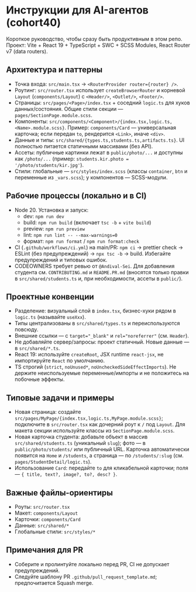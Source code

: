 # Инструкции для AI-агентов (cohort40)

Короткое руководство, чтобы сразу быть продуктивным в этом репо. Проект: Vite + React 19 + TypeScript + SWC + SCSS Modules, React Router v7 (data routers).

## Архитектура и паттерны

- Точка входа: `src/main.tsx` → `<RouterProvider router={router} />`.
- Роутинг: `src/router.tsx` использует `createBrowserRouter` и корневой `Layout` (`components/Layout`) c `<Header/>`, `<Outlet/>`, `<Footer/>`.
- Страницы: `src/pages/<Page>/index.tsx` + соседний `logic.ts` для хуков данных/состояния. Общие стили секции — `pages/SectionPage.module.scss`.
- Компоненты: `src/components/<Component>/{index.tsx,logic.ts,<Name>.module.scss}`. Пример: `components/Card` — универсальная карточка; если передан `to`, рендерится `<Link>`, иначе `<div>`.
- Данные и типы: `src/shared/{types.ts,students.ts,artifacts.ts}`. UI полностью питается статичными массивами (без API).
- Ассеты: публичные картинки лежат в `public/photo/...` и доступны как `/photo/...` (пример: `students.kir.photo = '/photo/students/kir.jpg'`).
- Стили: глобальные — `src/styles/index.scss` (классы `container`, `btn` и переменные из `_vars.scss`); у компонентов — SCSS-модули.

## Рабочие процессы (локально и в CI)

- Node 20. Установка и запуск:
  - dev: `npm run dev`
  - build: `npm run build` (включает `tsc -b` + `vite build`)
  - preview: `npm run preview`
  - lint: `npm run lint -- --max-warnings=0`
  - формат: `npm run format` / `npm run format:check`
- CI (`.github/workflows/ci.yml`) на main/PR: `npm ci` → prettier check → ESLint (без предупреждений) → `npx tsc -b` → build. Избегайте предупреждений и типовых ошибок.
- CODEOWNERS требует ревью от `@Andival-Sei`. Для добавления студента см. `CONTRIBUTING.md` и `README.PR.md` (вносятся только правки в `src/shared/students.ts` и, при необходимости, ассеты в `public/`).

## Проектные конвенции

- Разделение: визуальный слой в `index.tsx`, бизнес-хуки рядом в `logic.ts` (называйте `useXxx`).
- Типы централизованы в `src/shared/types.ts` и переиспользуются повсюду.
- Внешние ссылки — с `target="_blank"` и `rel="noreferrer"` (см. `Header`).
- Не добавляйте сервер/запросы: проект статичный. Новые данные — в `src/shared/*.ts`.
- React 19: используйте `createRoot`, JSX runtime `react-jsx`, не импортируйте `React` по умолчанию.
- TS строгий (`strict`, `noUnused*`, `noUncheckedSideEffectImports`). Не держите неиспользуемые переменные/импорты и не положитесь на побочные эффекты.

## Типовые задачи и примеры

- Новая страница: создайте `src/pages/MyPage/{index.tsx,logic.ts,MyPage.module.scss}`; подключите в `src/router.tsx` как дочерний роут к `/` под `Layout`. Для макета секции используйте классы из `SectionPage.module.scss`.
- Новая карточка студента: добавьте объект в массив `src/shared/students.ts` (уникальный `slug`); фото — в `public/photo/students/` или публичный URL. Карточка автоматически появится на `Home` и `/students`, а страница — по `/students/:slug` (см. `pages/StudentDetail/logic.ts`).
- Использование `Card`: передайте `to` для кликабельной карточки; поля — `{ title, text?, image?, to?, desc? }`.

## Важные файлы-ориентиры

- Роуты: `src/router.tsx`
- Макет: `components/Layout`
- Карточки: `components/Card`
- Данные: `src/shared/*`
- Глобальные стили: `src/styles/*`

## Примечания для PR

- Соберите и пролинтуйте локально перед PR, CI не допускает предупреждений.
- Следуйте шаблону PR `.github/pull_request_template.md`; предпочитается Squash merge.
